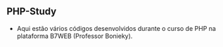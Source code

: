 ## PHP-Study

- Aqui  estão vários códigos desenvolvidos durante o curso de PHP na plataforma B7WEB (Professor Bonieky).
